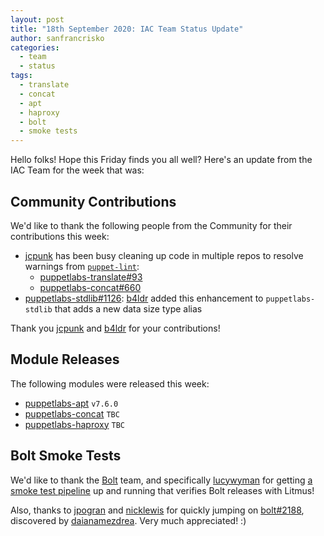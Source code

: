 ```yaml
---
layout: post
title: "18th September 2020: IAC Team Status Update"
author: sanfrancrisko
categories:
  - team
  - status
tags:
  - translate
  - concat
  - apt
  - haproxy
  - bolt
  - smoke tests
---
```


Hello folks!
Hope this Friday finds you all well?
Here's an update from the IAC Team for the week that was:

## Community Contributions
We'd like to thank the following people from the Community for their contributions this week:
- [jcpunk][jcpunk] has been busy cleaning up code in multiple repos to resolve warnings from [`puppet-lint`][puppet-lint]:
    - [puppetlabs-translate#93][translation-pr-93]
    - [puppetlabs-concat#660][concat-pr-660]
- [puppetlabs-stdlib#1126][stdlib-pr-1126]: [b4ldr][b4ldr] added this enhancement to `puppetlabs-stdlib` that adds a new data size type alias

Thank you [jcpunk][jcpunk] and [b4ldr][b4ldr] for your contributions!

## Module Releases
The following modules were released this week:
- [puppetlabs-apt][apt-forge] `v7.6.0`
- [puppetlabs-concat][concat-forge] `TBC`
- [puppetlabs-haproxy][haproxy-forge] `TBC`

## Bolt Smoke Tests
We'd like to thank the [Bolt][bolt] team, and specifically [lucywyman][lucywyman] for getting [a smoke test pipeline][bolt-pr-2164] up and running that verifies Bolt releases with Litmus!

Also, thanks to [jpogran][jpogran] and [nicklewis][nicklewis] for quickly jumping on [bolt#2188][bolt-issue-2188], discovered by [daianamezdrea][daianamezdrea].
Very much appreciated! :)
    
[jcpunk]:               https://github.com/jcpunk
[puppet-lint]:          https://github.com/rodjek/puppet-lint
[translation-pr-93]:    https://github.com/puppetlabs/puppetlabs-translate/pull/93
[concat-pr-660]:        https://github.com/puppetlabs/puppetlabs-concat/pull/660
[stdlib-pr-1126]:       https://github.com/puppetlabs/puppetlabs-stdlib/pull/1126
[b4ldr]:                https://github.com/b4ldr
[apt-forge]:            https://forge.puppet.com/puppetlabs/apt
[concat-forge]:         https://forge.puppet.com/puppetlabs/concat
[haproxy-forge]:        https://forge.puppet.com/puppetlabs/haproxy
[lucywyman]:            https://github.com/lucywyman
[bolt-pr-2164]:         https://github.com/puppetlabs/bolt/pull/2164
[bolt]:                 https://github.com/puppetlabs/bolt
[bolt-issue-2188]:      https://github.com/puppetlabs/bolt/issues/2188
[jpogran]:              https://github.com/jpogran
[nicklewis]:            https://github.com/nicklewis
[daianamezdrea]:        https://github.com/daianamezdrea